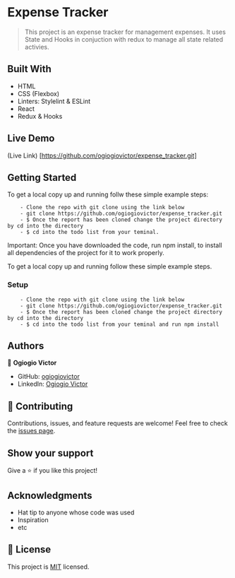 # Expense Tracker

>This project is an expense tracker for management expenses. It uses State and Hooks in conjuction with redux to manage all state related activies.


## Built With

- HTML
- CSS (Flexbox)
- Linters: Stylelint & ESLint
- React
- Redux & Hooks

## Live Demo
(Live Link) [https://github.com/ogiogiovictor/expense_tracker.git]


## Getting Started

To get a local copy up and running follw these simple example steps:

```
    - Clone the repo with git clone using the link below
    - git clone https://github.com/ogiogiovictor/expense_tracker.git
    - $ Once the report has been cloned change the project directory by cd into the directory
    - $ cd into the todo list from your teminal.
```
Important: Once you have downloaded the code, run npm install, to install all dependencies of the project for it to work properly.


To get a local copy up and running follow these simple example steps.


### Setup
```
    - Clone the repo with git clone using the link below
    - git clone https://github.com/ogiogiovictor/expense_tracker.git
    - $ Once the report has been cloned change the project directory by cd into the directory
    - $ cd into the todo list from your teminal and run npm install
```


## Authors
👤 **Ogiogio Victor**

- GitHub: [ogiogiovictor](https://github.com/ogiogiovictor) 
- LinkedIn: [Ogiogio Victor](https://www.linkedin.com/in/ogiogio-victor-a096a0181/)

## 🤝 Contributing

Contributions, issues, and feature requests are welcome!
Feel free to check the [issues page](https://github.com/ogiogiovictor/Leaderboard/issues).

## Show your support

Give a ⭐️ if you like this project!

## Acknowledgments
- Hat tip to anyone whose code was used
- Inspiration
- etc

## 📝 License

This project is [MIT](./MIT.md) licensed.

